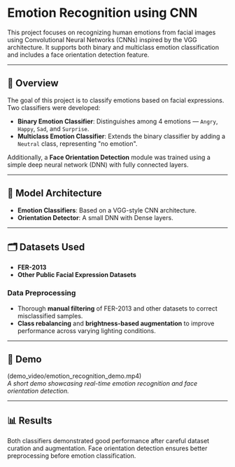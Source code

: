 # Emotion Recognition using CNN

This project focuses on recognizing human emotions from facial images using Convolutional Neural Networks (CNNs) inspired by the VGG architecture. It supports both binary and multiclass emotion classification and includes a face orientation detection feature.

---

## 🚀 Overview

The goal of this project is to classify emotions based on facial expressions. Two classifiers were developed:

- **Binary Emotion Classifier**: Distinguishes among 4 emotions — `Angry`, `Happy`, `Sad`, and `Surprise`.
- **Multiclass Emotion Classifier**: Extends the binary classifier by adding a `Neutral` class, representing "no emotion".

Additionally, a **Face Orientation Detection** module was trained using a simple deep neural network (DNN) with fully connected layers.

---

## 🧠 Model Architecture

- **Emotion Classifiers**: Based on a VGG-style CNN architecture.
- **Orientation Detector**: A small DNN with Dense layers.

---

## 🗂️ Datasets Used

- **FER-2013**
- **Other Public Facial Expression Datasets**

### Data Preprocessing

- Thorough **manual filtering** of FER-2013 and other datasets to correct misclassified samples.
- **Class rebalancing** and **brightness-based augmentation** to improve performance across varying lighting conditions.

---

## 🎥 Demo

(demo_video/emotion_recognition_demo.mp4)  
*A short demo showcasing real-time emotion recognition and face orientation detection.*

---

## 📊 Results

Both classifiers demonstrated good performance after careful dataset curation and augmentation. Face orientation detection ensures better preprocessing before emotion classification.
